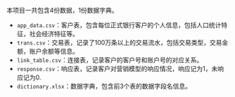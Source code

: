 本项目一共包含4份数据，1份数据字典。

- `app_data.csv`：客户表，包含每位正式银行客户的个人信息，包括人口统计特征，社会经济特征等。
- `trans.csv`：交易表，记录了100万条以上的交易流水，包括交易类型，交易金额，账户余额等信息。
- `link_table.csv`：连接表，记录客户的客户号和账户号的对应关系。
- `response.csv`：响应表，记录客户对营销模型的响应情况，响应记为1，未响应记为0.
- `dictionary.xlsx`：数据字典，包含前3个表的数据字段名信息。
